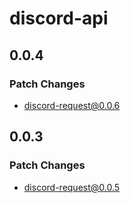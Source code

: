 # discord-api

## 0.0.4

### Patch Changes

- discord-request@0.0.6

## 0.0.3

### Patch Changes

- discord-request@0.0.5
